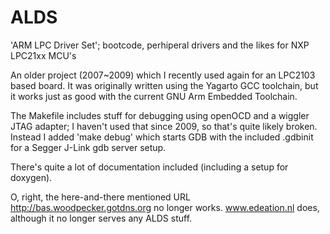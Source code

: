 # ALDS
'ARM LPC Driver Set'; bootcode, perhiperal drivers and the likes for NXP LPC21xx MCU's

An older project (2007~2009) which I recently used again for an LPC2103 based board. It was originally written using the Yagarto GCC toolchain, but it works just as good with the current GNU Arm Embedded Toolchain.

The Makefile includes stuff for debugging using openOCD and a wiggler JTAG adapter; I haven't used that since 2009, so that's quite likely broken. Instead I added 'make debug' which starts GDB with the included .gdbinit for a Segger J-Link gdb server setup.

There's quite a lot of documentation included (including a setup for doxygen).

O, right, the here-and-there mentioned URL http://bas.woodpecker.gotdns.org no longer works. www.edeation.nl does, although it no longer serves any ALDS stuff.